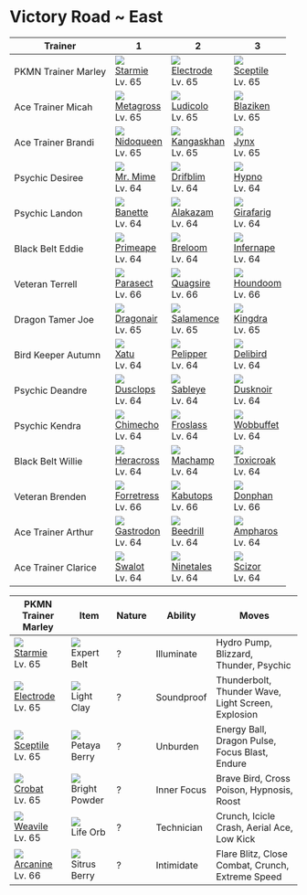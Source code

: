 # Victory Road ~ East

Trainer             | 1                                    | 2                                    | 3                                    
---                 | ---                                  | ---                                  | ---                                  
PKMN Trainer Marley | ![][121]<br> [Starmie]<br> Lv. 65    | ![][101]<br> [Electrode]<br> Lv. 65  | ![][254]<br> [Sceptile]<br> Lv. 65   | ![][169]<br> [Crobat]<br> Lv. 65     | ![][461]<br> [Weavile]<br> Lv. 65    | ![][059]<br> [Arcanine]<br> Lv. 66   
Ace Trainer Micah   | ![][376]<br> [Metagross]<br> Lv. 65  | ![][272]<br> [Ludicolo]<br> Lv. 65   | ![][257]<br> [Blaziken]<br> Lv. 65   
Ace Trainer Brandi  | ![][031]<br> [Nidoqueen]<br> Lv. 65  | ![][115]<br> [Kangaskhan]<br> Lv. 65 | ![][124]<br> [Jynx]<br> Lv. 65       
Psychic Desiree     | ![][122]<br> [Mr. Mime]<br> Lv. 64   | ![][426]<br> [Drifblim]<br> Lv. 64   | ![][097]<br> [Hypno]<br> Lv. 64      
Psychic Landon      | ![][354]<br> [Banette]<br> Lv. 64    | ![][065]<br> [Alakazam]<br> Lv. 64   | ![][203]<br> [Girafarig]<br> Lv. 64  
Black Belt Eddie    | ![][057]<br> [Primeape]<br> Lv. 64   | ![][286]<br> [Breloom]<br> Lv. 64    | ![][392]<br> [Infernape]<br> Lv. 64  
Veteran Terrell     | ![][047]<br> [Parasect]<br> Lv. 66   | ![][195]<br> [Quagsire]<br> Lv. 66   | ![][229]<br> [Houndoom]<br> Lv. 66   
Dragon Tamer Joe    | ![][148]<br> [Dragonair]<br> Lv. 65  | ![][373]<br> [Salamence]<br> Lv. 65  | ![][230]<br> [Kingdra]<br> Lv. 65    
Bird Keeper Autumn  | ![][178]<br> [Xatu]<br> Lv. 64       | ![][279]<br> [Pelipper]<br> Lv. 64   | ![][225]<br> [Delibird]<br> Lv. 64   
Psychic Deandre     | ![][356]<br> [Dusclops]<br> Lv. 64   | ![][302]<br> [Sableye]<br> Lv. 64    | ![][477]<br> [Dusknoir]<br> Lv. 64   
Psychic Kendra      | ![][358]<br> [Chimecho]<br> Lv. 64   | ![][478]<br> [Froslass]<br> Lv. 64   | ![][202]<br> [Wobbuffet]<br> Lv. 64  
Black Belt Willie   | ![][214]<br> [Heracross]<br> Lv. 64  | ![][068]<br> [Machamp]<br> Lv. 64    | ![][454]<br> [Toxicroak]<br> Lv. 64  
Veteran Brenden     | ![][205]<br> [Forretress]<br> Lv. 66 | ![][141]<br> [Kabutops]<br> Lv. 66   | ![][232]<br> [Donphan]<br> Lv. 66    
Ace Trainer Arthur  | ![][423]<br> [Gastrodon]<br> Lv. 64  | ![][015]<br> [Beedrill]<br> Lv. 64   | ![][181]<br> [Ampharos]<br> Lv. 64   
Ace Trainer Clarice | ![][317]<br> [Swalot]<br> Lv. 64     | ![][038]<br> [Ninetales]<br> Lv. 64  | ![][212]<br> [Scizor]<br> Lv. 64     

PKMN Trainer Marley                 | Item                                 | Nature | Ability     | Moves                                             
---                                 | ---                                  | --- | ---         | ---                                               
![][121]<br> [Starmie]<br> Lv. 65   | ![][expert-belt]<br> Expert Belt     | ? | Illuminate  | Hydro Pump, Blizzard, Thunder, Psychic            
![][101]<br> [Electrode]<br> Lv. 65 | ![][light-clay]<br> Light Clay       | ? | Soundproof  | Thunderbolt, Thunder Wave, Light Screen, Explosion
![][254]<br> [Sceptile]<br> Lv. 65  | ![][petaya-berry]<br> Petaya Berry   | ? | Unburden    | Energy Ball, Dragon Pulse, Focus Blast, Endure    
![][169]<br> [Crobat]<br> Lv. 65    | ![][bright-powder]<br> Bright Powder | ? | Inner Focus | Brave Bird, Cross Poison, Hypnosis, Roost         
![][461]<br> [Weavile]<br> Lv. 65   | ![][life-orb]<br> Life Orb           | ? | Technician  | Crunch, Icicle Crash, Aerial Ace, Low Kick        
![][059]<br> [Arcanine]<br> Lv. 66  | ![][sitrus-berry]<br> Sitrus Berry   | ? | Intimidate  | Flare Blitz, Close Combat, Crunch, Extreme Speed  


[Beedrill]: /pokemon_changes/015/
[Nidoqueen]: /pokemon_changes/031/
[Ninetales]: /pokemon_changes/038/
[Parasect]: /pokemon_changes/047/
[Primeape]: /pokemon_changes/057/
[Arcanine]: /pokemon_changes/059/
[Alakazam]: /pokemon_changes/065/
[Machamp]: /pokemon_changes/068/
[Hypno]: /pokemon_changes/097/
[Electrode]: /pokemon_changes/101/
[Kangaskhan]: /pokemon_changes/115/
[Starmie]: /pokemon_changes/121/
[Mr. Mime]: /pokemon_changes/122/
[Jynx]: /pokemon_changes/124/
[Kabutops]: /pokemon_changes/141/
[Dragonair]: /pokemon_changes/148/
[Crobat]: /pokemon_changes/169/
[Xatu]: /pokemon_changes/178/
[Ampharos]: /pokemon_changes/181/
[Quagsire]: /pokemon_changes/195/
[Wobbuffet]: /pokemon_changes/202/
[Girafarig]: /pokemon_changes/203/
[Forretress]: /pokemon_changes/205/
[Scizor]: /pokemon_changes/212/
[Heracross]: /pokemon_changes/214/
[Delibird]: /pokemon_changes/225/
[Houndoom]: /pokemon_changes/229/
[Kingdra]: /pokemon_changes/230/
[Donphan]: /pokemon_changes/232/
[Sceptile]: /pokemon_changes/254/
[Blaziken]: /pokemon_changes/257/
[Ludicolo]: /pokemon_changes/272/
[Pelipper]: /pokemon_changes/279/
[Breloom]: /pokemon_changes/286/
[Sableye]: /pokemon_changes/302/
[Swalot]: /pokemon_changes/317/
[Banette]: /pokemon_changes/354/
[Dusclops]: /pokemon_changes/356/
[Chimecho]: /pokemon_changes/358/
[Salamence]: /pokemon_changes/373/
[Metagross]: /pokemon_changes/376/
[Infernape]: /pokemon_changes/392/
[Gastrodon]: /pokemon_changes/423/
[Drifblim]: /pokemon_changes/426/
[Toxicroak]: /pokemon_changes/454/
[Weavile]: /pokemon_changes/461/
[Dusknoir]: /pokemon_changes/477/
[Froslass]: /pokemon_changes/478/
[bright-powder]: /img/items/bright-powder.png
[expert-belt]: /img/items/expert-belt.png
[life-orb]: /img/items/life-orb.png
[light-clay]: /img/items/light-clay.png
[petaya-berry]: /img/items/petaya-berry.png
[sitrus-berry]: /img/items/sitrus-berry.png
[015]: /img/pokemon/015.png
[031]: /img/pokemon/031.png
[038]: /img/pokemon/038.png
[047]: /img/pokemon/047.png
[057]: /img/pokemon/057.png
[059]: /img/pokemon/059.png
[065]: /img/pokemon/065.png
[068]: /img/pokemon/068.png
[097]: /img/pokemon/097.png
[101]: /img/pokemon/101.png
[115]: /img/pokemon/115.png
[121]: /img/pokemon/121.png
[122]: /img/pokemon/122.png
[124]: /img/pokemon/124.png
[141]: /img/pokemon/141.png
[148]: /img/pokemon/148.png
[169]: /img/pokemon/169.png
[178]: /img/pokemon/178.png
[181]: /img/pokemon/181.png
[195]: /img/pokemon/195.png
[202]: /img/pokemon/202.png
[203]: /img/pokemon/203.png
[205]: /img/pokemon/205.png
[212]: /img/pokemon/212.png
[214]: /img/pokemon/214.png
[225]: /img/pokemon/225.png
[229]: /img/pokemon/229.png
[230]: /img/pokemon/230.png
[232]: /img/pokemon/232.png
[254]: /img/pokemon/254.png
[257]: /img/pokemon/257.png
[272]: /img/pokemon/272.png
[279]: /img/pokemon/279.png
[286]: /img/pokemon/286.png
[302]: /img/pokemon/302.png
[317]: /img/pokemon/317.png
[354]: /img/pokemon/354.png
[356]: /img/pokemon/356.png
[358]: /img/pokemon/358.png
[373]: /img/pokemon/373.png
[376]: /img/pokemon/376.png
[392]: /img/pokemon/392.png
[423]: /img/pokemon/423.png
[426]: /img/pokemon/426.png
[454]: /img/pokemon/454.png
[461]: /img/pokemon/461.png
[477]: /img/pokemon/477.png
[478]: /img/pokemon/478.png
